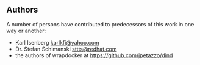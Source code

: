 Authors
-------

A number of persons have contributed to predecessors of this work in one way or another:

- Karl Isenberg <karlkfi@yahoo.com>
- Dr. Stefan Schimanski <sttts@redhat.com>
- the authors of wrapdocker at https://github.com/jpetazzo/dind
